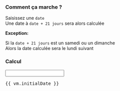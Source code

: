 ### Comment ça marche ?

Saisissez une `date`  
Une date à `date + 21 jours` sera alors calculée

**Exception:**

Si la `date + 21 jours` est un samedi ou un dimanche  
Alors la date calculée sera le lundi suivant

### Calcul

<datepicker>
<input type="text" ng-model="vm.initialDate">
</datepicker>

<pre>{{ vm.initialDate }}</pre>
